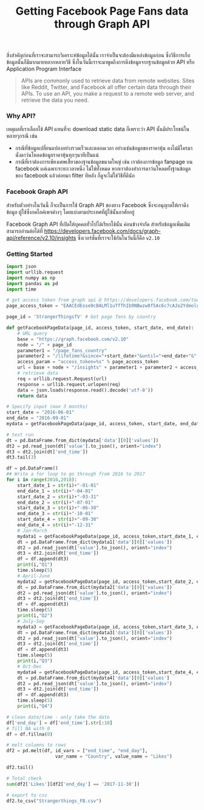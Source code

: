 ﻿---
layout: post
title: Getting Facebook Page Fans data through Graph API
---

สิ่งสำคัญก่อนที่เราจะสามารถวิเคราะห์ข้อมูลได้นั้น เราจำเป็นจะต้องมีแหล่งข้อมูลก่อน ซึ่งวิธีการเก็บข้อมูลนั้นก็มีมากมายหลากหลายวิธี ซึ่งในวันนี้เราจะมาพูดถึงการดึงข้อมูลจากฐานข้อมูลด้วย API หรือ Application Program Interface 

> APIs are commonly used to retrieve data from remote websites. Sites like Reddit, Twitter, and Facebook all offer certain data through their APIs. To use an API, you make a request to a remote web server, and retrieve the data you need.

### Why API?

เหตุผลที่เราเลือกใช้ API แทนที่จะ download static data ก็เพราะว่า API นั้นมีประโยชน์ในหลายๆกรณี เช่น
- กรณีที่ข้อมูลเปลี่ยนแปลงอย่างรวดเร็วและตลอดเวลา อย่างเช่นข้อมูลของราคาหุ้น คงไม่มีใครมานั่งดาว์นโหลดข้อมูลราคาหุ้นทุกๆนาทีเป็นแน่ 
- กรณีที่เราต้องการเพียงเศษเสี้ยวของฐานข้อมูลขนาดใหญ่ เช่น เราต้องการข้อมูล fanpage บน facebook แค่เฉพาะระยะเวลาหนึ่ง ไม่ใช่ทั้งหมด หากเราต้องทำการดาว์นโหลดทั้งฐานข้อมูลของ facebook แล้วค่อยมา filter ทีหลัง ก็ดูจะไม่ใช่วิธีที่ดีนัก

### Facebook Graph API

สำหรับตัวอย่างในวันนี้ ก็จะเป็นการใช้ Graph API ของทาง Facebook ซึ่งจะอนุญาตให้เราดึงข้อมูล ผู้ใช้ซึ่งกดไลค์เพจต่างๆ โดยแบ่งตามประเทศที่ผู้ใช้นั้นอาศัยอยู่

Facebook Graph API ที่เปิดให้บุคคลทั่วไปได้เรียกใช้นั้น ค่อนข้างจำกัด สำหรับข้อมูลเพิ่มเติม สามารถอ่านต่อได้ที่  https://developers.facebook.com/docs/graph-api/reference/v2.10/insights ซึ่งเวอร์ชั่นที่เราจะใช้กันในวันนี้ก็คือ `v2.10`

### Getting Started

```python
import json
import urllib.request
import numpy as np
import pandas as pd
import time
```

```python
# get access token from graph api @ https://developers.facebook.com/tools/explorer/
page_access_token = "EAACEdEose0cBALMl1uTfThIb9NBwzw8f5Ac6c7cAJo2YdmoluTnAVh5vzbXehRidZA0NMhZAsxqBSRISkf1ZAVgThjbZBTPtFAu8EVkGdHs2qJObX6IKmMNw8hXJTWLPlZCwtfGv43GZANKBJFglofcGwl2n24aCrcBkLod8GL1cbrLMeu0Vk73gqPtwZCm7SwZD"
```

```python
page_id = 'StrangerThingsTV' # Get page fans by country
```


```python
def getFacebookPageData(page_id, access_token, start_date, end_date):
    # URL query
    base = "https://graph.facebook.com/v2.10"
    node = "/" + page_id
    parameter1 = "/page_fans_country" 
    parameter2 = "/lifetime?&since="+start_date+"&until="+end_date+"&"
    access_param = "access_token=%s" % page_access_token
    url = base + node + "/insights" + parameter1 + parameter2 + access_param
    # retrieve data
    req = urllib.request.Request(url)
    response = urllib.request.urlopen(req)
    data = json.loads(response.read().decode('utf-8'))
    return data
```



```python
# Specify input (max 3 months)
start_date = "2016-06-01"
end_date = "2016-09-01"
mydata = getFacebookPageData(page_id, access_token, start_date, end_date)
```



```python
# test run
dt = pd.DataFrame.from_dict(mydata['data'][0]['values'])
dt2 = pd.read_json(dt['value'].to_json(), orient="index")
dt3 = dt2.join(dt['end_time'])
dt3.tail(3)
```



```python
df = pd.DataFrame()
## Write a for loop to go through from 2016 to 2017
for i in range(2016,2018):
    start_date_1 = str(i)+"-01-01"
    end_date_1 = str(i)+"-04-01"
    start_date_2 = str(i)+"-03-31"
    end_date_2 = str(i)+"-07-01"
    start_date_3 = str(i)+"-06-30"
    end_date_3 = str(i)+"-10-01"
    start_date_4 = str(i)+"-09-30"
    end_date_4 = str(i)+"-12-31"
    # Jan-March
    mydata1 = getFacebookPageData(page_id, access_token,start_date_1, end_date_1)
    dt = pd.DataFrame.from_dict(mydata1['data'][0]['values'])
    dt2 = pd.read_json(dt['value'].to_json(), orient="index")
    dt3 = dt2.join(dt['end_time'])
    df = df.append(dt3)
    print(i,"Q1")
    time.sleep(5)
    # April-June
    mydata2 = getFacebookPageData(page_id, access_token,start_date_2, end_date_2)
    dt = pd.DataFrame.from_dict(mydata2['data'][0]['values'])
    dt2 = pd.read_json(dt['value'].to_json(), orient="index")
    dt3 = dt2.join(dt['end_time'])
    df = df.append(dt3)
    time.sleep(5)
    print(i,"Q2")
    # July-Sep
    mydata3 = getFacebookPageData(page_id, access_token,start_date_3, end_date_3)
    dt = pd.DataFrame.from_dict(mydata3['data'][0]['values'])
    dt2 = pd.read_json(dt['value'].to_json(), orient="index")
    dt3 = dt2.join(dt['end_time'])
    df = df.append(dt3)
    time.sleep(5)
    print(i,"Q3")
    # Oct-Dec
    mydata4 = getFacebookPageData(page_id, access_token,start_date_4, end_date_4)
    dt = pd.DataFrame.from_dict(mydata4['data'][0]['values']
    dt2 = pd.read_json(dt['value'].to_json(), orient="index")
    dt3 = dt2.join(dt['end_time'])
    df = df.append(dt3)
    time.sleep(5)
    print(i,"Q4")
```

```python
# clean date/time - only take the date
df['end_day'] = df['end_time'].str[:10] 
# fill NA with 0
df = df.fillna(0)
```



```python
# melt columns to rows
df2 = pd.melt(df, id_vars = ["end_time", "end_day"],
                  var_name = "Country", value_name = "Likes")
```

```python
df2.tail()

```



```python
# Total check
sum(df2['Likes'][df2['end_day'] == '2017-11-30'])
```



```python
# export to csv
df2.to_csv("Strangerthings_FB.csv")
```

